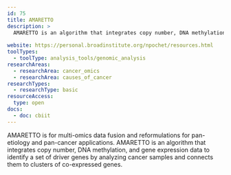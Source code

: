 ```yaml
---
id: 75
title: AMARETTO
description: >
  AMARETTO is an algorithm that integrates copy number, DNA methylation, and gene expression data to identify a set of driver genes by analyzing cancer samples and connects them to clusters of co-expressed genes.
  
website: https://personal.broadinstitute.org/npochet/resources.html
toolTypes:
  - toolType: analysis_tools/genomic_analysis
researchAreas:
  - researchArea: cancer_omics
  - researchArea: causes_of_cancer
researchTypes:
  - researchType: basic
resourceAccess:
  type: open
docs:
  - doc: cbiit
---
```

AMARETTO is for multi-omics data fusion and reformulations for pan-etiology and pan-cancer applications. AMARETTO is an algorithm that integrates copy number, DNA methylation, and gene expression data to identify a set of driver genes by analyzing cancer samples and connects them to clusters of co-expressed genes.